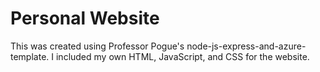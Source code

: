 # Personal Website

This was created using Professor Pogue's node-js-express-and-azure-template.
I included my own HTML, JavaScript, and CSS for the website. 
